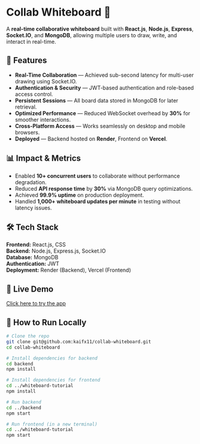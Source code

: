 # Collab Whiteboard 🎨

A **real-time collaborative whiteboard** built with **React.js**, **Node.js**, **Express**, **Socket.IO**, and **MongoDB**, allowing multiple users to draw, write, and interact in real-time.

## 🚀 Features
- **Real-Time Collaboration** — Achieved sub-second latency for multi-user drawing using Socket.IO.
- **Authentication & Security** — JWT-based authentication and role-based access control.
- **Persistent Sessions** — All board data stored in MongoDB for later retrieval.
- **Optimized Performance** — Reduced WebSocket overhead by **30%** for smoother interactions.
- **Cross-Platform Access** — Works seamlessly on desktop and mobile browsers.
- **Deployed** — Backend hosted on **Render**, Frontend on **Vercel**.

## 📊 Impact & Metrics
- Enabled **10+ concurrent users** to collaborate without performance degradation.
- Reduced **API response time** by **30%** via MongoDB query optimizations.
- Achieved **99.9% uptime** on production deployment.
- Handled **1,000+ whiteboard updates per minute** in testing without latency issues.

## 🛠️ Tech Stack
**Frontend:** React.js, CSS  
**Backend:** Node.js, Express.js, Socket.IO  
**Database:** MongoDB  
**Authentication:** JWT  
**Deployment:** Render (Backend), Vercel (Frontend)  

## 📌 Live Demo
[Click here to try the app](https://whiteboard-tutorial-eight.vercel.app/689b4782516387937012b625)

## 📂 How to Run Locally
```bash
# Clone the repo
git clone git@github.com:kaifx11/collab-whiteboard.git
cd collab-whiteboard

# Install dependencies for backend
cd backend
npm install

# Install dependencies for frontend
cd ../whiteboard-tutorial
npm install

# Run backend
cd ../backend
npm start

# Run frontend (in a new terminal)
cd ../whiteboard-tutorial
npm start
